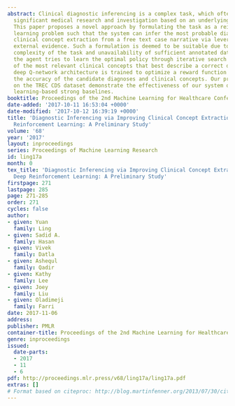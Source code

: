 ```yaml
---
abstract: Clinical diagnostic inferencing is a complex task, which often requires
  significant medical research and investigation based on an underlying clinical scenario.
  This paper proposes a novel approach by formulating the task as a reinforcement
  learning problem such that the system can infer the most probable diagnoses by optimizing
  clinical concept extraction from a free text case narrative via leveraging relevant
  external evidence. Such a formulation is deemed to be suitable due to the inherent
  complexity of the task and unavailability of sufficient annotated data. During training,
  the agent tries to learn the optimal policy through iterative search and consolidation
  of the most relevant clinical concepts that best describe a correct diagnosis. A
  deep Q-network architecture is trained to optimize a reward function that measures
  the accuracy of the candidate diagnoses and clinical concepts. Our preliminary experiments
  on the TREC CDS dataset demonstrate the effectiveness of our system over non-reinforcement
  learning-based strong baselines.
booktitle: Proceedings of the 2nd Machine Learning for Healthcare Conference
date-added: '2017-10-11 16:53:04 +0000'
date-modified: '2017-10-12 16:39:19 +0000'
title: 'Diagnostic Inferencing via Improving Clinical Concept Extraction with Deep
  Reinforcement Learning: A Preliminary Study'
volume: '68'
year: '2017'
layout: inproceedings
series: Proceedings of Machine Learning Research
id: ling17a
month: 0
tex_title: 'Diagnostic Inferencing via Improving Clinical Concept Extraction with
  Deep Reinforcement Learning: A Preliminary Study'
firstpage: 271
lastpage: 285
page: 271-285
order: 271
cycles: false
author:
- given: Yuan
  family: Ling
- given: Sadid A.
  family: Hasan
- given: Vivek
  family: Datla
- given: Ashequl
  family: Qadir
- given: Kathy
  family: Lee
- given: Joey
  family: Liu
- given: Oladimeji
  family: Farri
date: 2017-11-06
address: 
publisher: PMLR
container-title: Proceedings of the 2nd Machine Learning for Healthcare Conference
genre: inproceedings
issued:
  date-parts:
  - 2017
  - 11
  - 6
pdf: http://proceedings.mlr.press/v68/ling17a/ling17a.pdf
extras: []
# Format based on citeproc: http://blog.martinfenner.org/2013/07/30/citeproc-yaml-for-bibliographies/
---
```


